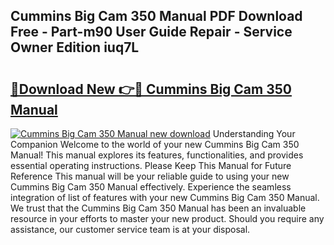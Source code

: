 ## Cummins Big Cam 350 Manual PDF Download Free - Part-m90 User Guide Repair - Service Owner Edition iuq7L

# <h2><a href="http://bc32913.oget.top/?id=Cummins+Big+Cam+350+Manual">🔗Download New 👉🔴 Cummins Big Cam 350 Manual</a></h2>

[![Cummins Big Cam 350 Manual new download](https://i.imgur.com/5g1atiW.png)](http://bc32913.oget.top/?id=Cummins+Big+Cam+350+Manual)
Understanding Your Companion Welcome to the world of your new Cummins Big Cam 350 Manual! This manual explores its features, functionalities, and provides essential operating instructions. Please Keep This Manual for Future Reference This manual will be your reliable guide to using your new Cummins Big Cam 350 Manual effectively. Experience the seamless integration of list of features with your new Cummins Big Cam 350 Manual. We trust that the Cummins Big Cam 350 Manual has been an invaluable resource in your efforts to master your new product. Should you require any assistance, our customer service team is at your disposal.
